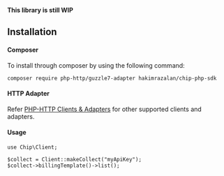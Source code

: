 **This library is still WIP**

## Installation

#### Composer

To install through composer by using the following command:

    composer require php-http/guzzle7-adapter hakimrazalan/chip-php-sdk

#### HTTP Adapter

Refer [PHP-HTTP Clients & Adapters](http://docs.php-http.org/en/latest/clients.html) for other supported clients and adapters.

#### Usage

```
use Chip\Client;

$collect = Client::makeCollect("myApiKey");
$collect->billingTemplate()->list();
```